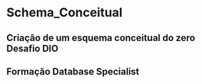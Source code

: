 # Schema_Conceitual
## Criação de um esquema conceitual do zero Desafio DIO
## Formação Database Specialist
